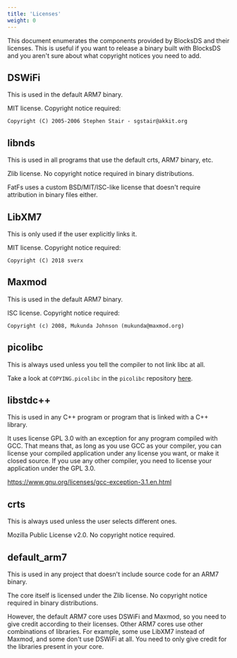 ```yaml
---
title: 'Licenses'
weight: 0
---
```


This document enumerates the components provided by BlocksDS and their licenses.
This is useful if you want to release a binary built with BlocksDS and you
aren't sure about what copyright notices you need to add.

## DSWiFi

This is used in the default ARM7 binary.

MIT license. Copyright notice required:

```
Copyright (C) 2005-2006 Stephen Stair - sgstair@akkit.org
```

## libnds

This is used in all programs that use the default crts, ARM7 binary, etc.

Zlib license. No copyright notice required in binary distributions.

FatFs uses a custom BSD/MIT/ISC-like license that doesn't require attribution in
binary files either.

## LibXM7

This is only used if the user explicitly links it.

MIT license. Copyright notice required:

```
Copyright (C) 2018 sverx
```

## Maxmod

This is used in the default ARM7 binary.

ISC license. Copyright notice required:

```
Copyright (c) 2008, Mukunda Johnson (mukunda@maxmod.org)
```

## picolibc

This is always used unless you tell the compiler to not link libc at all.

Take a look at `COPYING.picolibc` in the `picolibc` repository
[here](https://github.com/WonderfulToolchain/wf-picolibc/blob/wonderful/COPYING.picolibc).

## libstdc++

This is used in any C++ program or program that is linked with a C++ library.

It uses license GPL 3.0 with an exception for any program compiled with GCC.
That means that, as long as you use GCC as your compiler, you can license your
compiled application under any license you want, or make it closed source. If
you use any other compiler, you need to license your application under the
GPL 3.0.

https://www.gnu.org/licenses/gcc-exception-3.1.en.html

## crts

This is always used unless the user selects different ones.

Mozilla Public License v2.0. No copyright notice required.

## default\_arm7

This is used in any project that doesn't include source code for an ARM7 binary.

The core itself is licensed under the Zlib license. No copyright notice required
in binary distributions.

However, the default ARM7 core uses DSWiFi and Maxmod, so you need to give
credit according to their licenses. Other ARM7 cores use other combinations of
libraries. For example, some use LibXM7 instead of Maxmod, and some don't use
DSWiFi at all. You need to only give credit for the libraries present in your
core.
